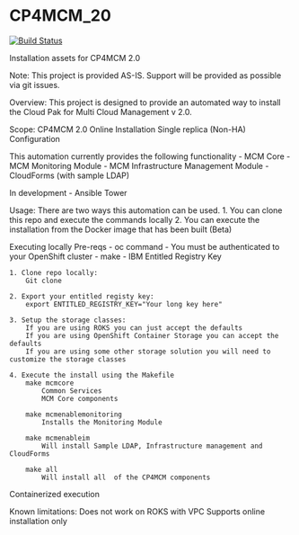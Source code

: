 # CP4MCM_20

[![Build Status](https://travis.ibm.com/Andrew-Nguyen/CP4MCM_20.svg?token=KDx7UxuaEtyDyAGKT6Ai&branch=master)](https://travis.ibm.com/Andrew-Nguyen/CP4MCM_20)

Installation assets for CP4MCM 2.0

Note: This project is provided AS-IS. Support will be provided as possible via git issues.

Overview:
This project is designed to provide an automated way to install the Cloud Pak for Multi Cloud Management v 2.0.

Scope:
CP4MCM 2.0 Online Installation
Single replica (Non-HA) Configuration

This automation currently provides the following functionality
    - MCM Core
    - MCM Monitoring Module
    - MCM Infrastructure Management Module
    - CloudForms (with sample LDAP)

In development
    - Ansible Tower

Usage:
There are two ways this automation can be used.
    1. You can clone this repo and execute the commands locally
    2. You can execute the installation from the Docker image that has been built (Beta)

Executing locally
    Pre-reqs
        - oc command
        - You must be authenticated to your OpenShift cluster
        - make
        - IBM Entitled Registry Key

    1. Clone repo locally:
        Git clone

    2. Export your entitled registy key:
        export ENTITLED_REGISTRY_KEY="Your long key here"

    3. Setup the storage classes:
        If you are using ROKS you can just accept the defaults
        If you are using OpenShift Container Storage you can accept the defaults
        If you are using some other storage solution you will need to customize the storage classes

    4. Execute the install using the Makefile
        make mcmcore
            Common Services
            MCM Core components

        make mcmenablemonitoring
            Installs the Monitoring Module

        make mcmenableim
            Will install Sample LDAP, Infrastructure management and CloudForms

        make all
            Will install all  of the CP4MCM components

Containerized execution


Known limitations:
    Does not work on ROKS with VPC
    Supports online installation only





